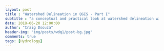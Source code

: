 ```yaml
---
layout: post
title : "Watershed Delineation in QGIS - Part I"
subtitle : "a conceptual and practical look at watershed delineation with FOSS software"
date: 2018-06-20 12:00:00
author: "Craig Dsouza"
header-img: "img/posts/wdq1/post-bg.jpg"
comments: true
tags: [Hydrology]
---
```

